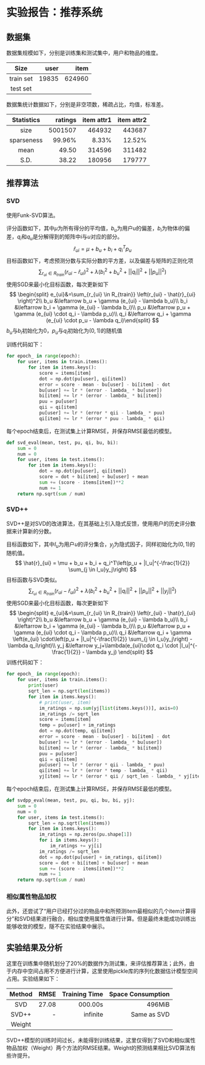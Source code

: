 # 实验报告：推荐系统

## 数据集

数据集规模如下，分别是训练集和测试集中，用户和物品的维度。

|    Size    | user | item |
|:----------:|-----:|-----:|
| train set  | 19835 |624960 |
| test set   |      |      |

数据集统计数据如下，分别是非空项数，稀疏占比，均值，标准差。

| Statistics | ratings | item attr1 | item attr2 |
|:----------:|--------:|-----------:|-----------:|
|   size     | 5001507 |    464932  |    443687  |
| sparseness |  99.96% |     8.33%  |    12.52%  |
|    mean    |   49.50 |    314596  |    311482  |
|    S.D.    |   38.22 |    180956  |    179777  |

## 推荐算法

### SVD

使用Funk-SVD算法。

评分函数如下，其中$\mu$为所有得分的平均值，$b_u$为用户$u$的偏差，$b_i$为物体$i$的偏差，$q_i$和$q_u$是分解得到的矩阵中$i$与$u$对应的部分。
$$
\hat{r}_{ui} = \mu + b_u + b_i + q_i^Tp_u
$$
目标函数如下，考虑预测分数与实际分数的平方差，以及偏差与矩阵的正则化项
$$
\sum_{r_{ui} \in R_{train}} \left(r_{ui} - \hat{r}_{ui} \right)^2 +
\lambda\left(b_i^2 + b_u^2 + ||q_i||^2 + ||p_u||^2\right)
$$
使用SGD来最小化目标函数，每次更新如下
$$
\begin{split}
e_{ui}&=\sum_{r_{ui} \in R_{train}} \left(r_{ui} - \hat{r}_{ui} \right)^2\\
b_u &\leftarrow b_u + \gamma (e_{ui} - \lambda b_u)\\
b_i &\leftarrow b_i + \gamma (e_{ui} - \lambda b_i)\\
p_u &\leftarrow p_u + \gamma (e_{ui} \cdot q_i - \lambda p_u)\\
q_i &\leftarrow q_i + \gamma (e_{ui} \cdot p_u - \lambda q_i)\end{split}
$$
$b_u$与$b_i$初始化为0，$p_u$与$q_i$初始化为$(0,1)$的随机值

训练代码如下：

```python
for epoch_ in range(epoch):
    for user, items in train.items():
        for item in items.keys():
            score = items[item]
            dot = np.dot(pu[user], qi[item])
            error = score - mean - bu[user] - bi[item] - dot
            bu[user] += lr * (error - lambda_ * bu[user])
            bi[item] += lr * (error - lambda_ * bi[item])
            puu = pu[user]
            qii = qi[item]
            pu[user] += lr * (error * qii - lambda_ * puu)
            qi[item] += lr * (error * puu - lambda_ * qii)
```

每个epoch结束后，在测试集上计算RMSE，并保存RMSE最低的模型。

```python
def svd_eval(mean, test, pu, qi, bu, bi):
    sum = 0
    num = 0
    for user, items in test.items():
        for item in items.keys():
            dot = np.dot(pu[user], qi[item])
            score = dot + bi[item] + bu[user] + mean
            sum += (score - items[item])**2
            num += 1
    return np.sqrt(sum / num)
```

### SVD++

SVD++是对SVD的改进算法，在其基础上引入隐式反馈，使用用户的历史评分数据来计算新的分数。

目标函数如下，其中$I_u$为用户$u$的评分集合，$y_j$为隐式因子，同样初始化为$(0,1)$的随机值。
$$
\hat{r}_{ui} = \mu + b_u + b_i + q_i^T\left(p_u +
|I_u|^{-\frac{1}{2}} \sum_{j \in I_u}y_j\right)
$$
目标函数与SVD类似。
$$
\sum_{r_{ui} \in R_{train}} \left(r_{ui} - \hat{r}_{ui} \right)^2 +
\lambda\left(b_i^2 + b_u^2 + ||q_i||^2 + ||p_u||^2 + ||y_j||^2\right)
$$
使用SGD来最小化目标函数，每次更新如下
$$
\begin{split}
e_{ui}&=\sum_{r_{ui} \in R_{train}} \left(r_{ui} - \hat{r}_{ui} \right)^2\\
b_u &\leftarrow b_u + \gamma (e_{ui} - \lambda b_u)\\
b_i &\leftarrow b_i + \gamma (e_{ui} - \lambda b_i)\\
p_u &\leftarrow p_u + \gamma (e_{ui} \cdot q_i - \lambda p_u)\\
q_i &\leftarrow q_i + \gamma \left(e_{ui} \cdot\left(p_u +
|I_u|^{-\frac{1}{2}} \sum_{j \in I_u}y_j\right) - \lambda q_i\right)\\
y_j &\leftarrow y_j+\lambda(e_{ui}\cdot q_i \cdot |I_u|^{-\frac{1}{2}} - \lambda y_j)
\end{split}
$$
训练代码如下：

```python
for epoch_ in range(epoch):
    for user, items in train.items():
        print(user)
        sqrt_len = np.sqrt(len(items))
        for item in items.keys():
            # print(user, item)
            im_ratings = np.sum(yj[list(items.keys())], axis=0)
            im_ratings /= sqrt_len
            score = items[item]
            temp = pu[user] + im_ratings
            dot = np.dot(temp, qi[item])
            error = score - mean - bu[user] - bi[item] - dot
            bu[user] += lr * (error - lambda_ * bu[user])
            bi[item] += lr * (error - lambda_ * bi[item])
            puu = pu[user]
            qii = qi[item]
            pu[user] += lr * (error * qii - lambda_ * puu)
            qi[item] += lr * (error * temp - lambda_ * qii)
            yj[item] += lr * (error * qii / sqrt_len - lambda_ * yj[item])
```

每个epoch结束后，在测试集上计算RMSE，并保存RMSE最低的模型。

```python
def svdpp_eval(mean, test, pu, qi, bu, bi, yj):
    sum = 0
    num = 0
    for user, items in test.items():
        sqrt_len = np.sqrt(len(items))
        for item in items.keys():
            im_ratings = np.zeros(pu.shape[1])
            for i in items.keys():
                im_ratings += yj[i]
            im_ratings /= sqrt_len
            dot = np.dot(pu[user] + im_ratings, qi[item])
            score = dot + bi[item] + bu[user] + mean
            sum += (score - items[item])**2
            num += 1
    return np.sqrt(sum / num)
```

### 相似属性物品加权

此外，还尝试了“用户已经打分过的物品中和所预测item最相似的几个item计算得分”和SVD结果进行融合，相似度使用属性值进行计算。但是最终未能成功训练出能够收敛的模型，隧不在实验结果中展示。

## 实验结果及分析

这里在训练集中随机划分了20%的数据作为测试集，来评估推荐算法；此外，由于内存中空间占用不方便进行计算，这里使用pickle库的序列化数据估计模型空间占用。实验结果如下：

| Method |  RMSE | Training Time | Space Consumption |
|:------:|------:|--------------:|------------------:|
|   SVD  | 27.08 |       000.00s |            496MiB |
|  SVD++ |     - |      infinite |       Same as SVD |
| Weight |       |               |                   |

SVD++模型的训练时间过长，未能得到训练结果，这里仅得到了SVD和相似属性物品加权（Weight）两个方法的RMSE结果。Weight的预测结果相比SVD算法有些许提升。

